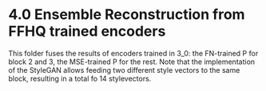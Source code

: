 # 4.0 Ensemble Reconstruction from FFHQ trained encoders

This folder fuses the results of encoders trained in 3_0: the FN-trained P for block 2 and 3, the MSE-trained P for the rest. Note that the implementation of the StyleGAN allows feeding two different style vectors to the same block, resulting in a total fo 14 stylevectors.

